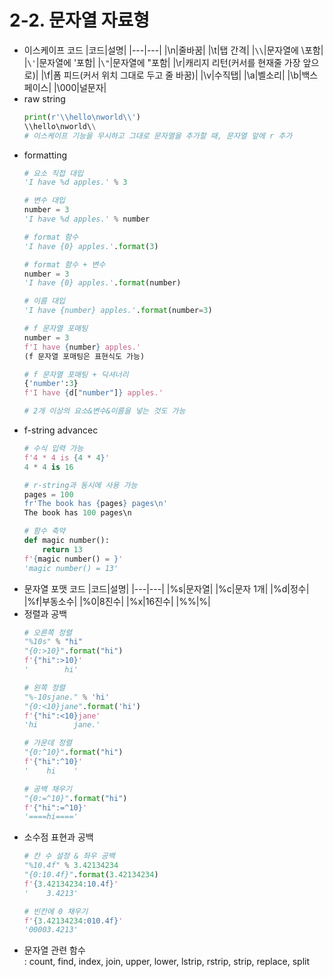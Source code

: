 # 2-2. 문자열 자료형
* 이스케이프 코드
    |코드|설명|
    |---|---|
    |\n|줄바꿈|
    |\t|탭 간격|
    |`\\`|문자열에 \포함|
    |`\'`|문자열에 '포함|
    |`\"`|문자열에 "포함|
    |\r|캐리지 리턴(커서를 현재줄 가장 앞으로)|
    |\f|폼 피드(커서 위치 그대로 두고 줄 바꿈)|
    |\v|수직탭|
    |\a|벨소리|
    |\b|백스페이스|
    |\000|널문자|
* raw string
    ```python
    print(r'\\hello\nworld\\')
    \\hello\nworld\\
    # 이스케이프 기능을 무시하고 그대로 문자열을 추가할 때, 문자열 앞에 r 추가
    ```
* formatting
    ```python
    # 요소 직접 대입
    'I have %d apples.' % 3

    # 변수 대입
    number = 3
    'I have %d apples.' % number

    # format 함수
    'I have {0} apples.'.format(3)

    # format 함수 + 변수
    number = 3
    'I have {0} apples.'.format(number)

    # 이름 대입
    'I have {number} apples.'.format(number=3)

    # f 문자열 포매팅
    number = 3
    f'I have {number} apples.'
    (f 문자열 포매팅은 표현식도 가능)

    # f 문자열 포매팅 + 딕셔너리
    {'number':3}
    f'I have {d["number"]} apples.'

    # 2개 이상의 요소&변수&이름을 넣는 것도 가능
    ```
* f-string advancec
    ```python
    # 수식 입력 가능
    f'4 * 4 is {4 * 4}'
    4 * 4 is 16

    # r-string과 동시에 사용 가능
    pages = 100
    fr'The book has {pages} pages\n'
    The book has 100 pages\n
    
    # 함수 축약
    def magic number():
        return 13
    f'{magic number() = }'
    'magic number() = 13'
    
    ```
* 문자열 포맷 코드
    |코드|설명|
    |---|---|
    |%s|문자열|
    |%c|문자 1개|
    |%d|정수|
    |%f|부동소수|
    |%0|8진수|
    |%x|16진수|
    |%%|%|
* 정렬과 공백
    ```python
    # 오른쪽 정렬
    "%10s" % "hi"
    "{0:>10}".format("hi")
    f'{"hi":>10}'
    '        hi'
    
    # 왼쪽 정렬    
    "%-10sjane." % 'hi'
    "{0:<10}jane".format('hi')
    f'{"hi":<10}jane'
    'hi        jane.'
    
    # 가운데 정렬
    "{0:^10}".format("hi")
    f'{"hi":^10}'
    '    hi    '

    # 공백 채우기
    "{0:=^10}".format("hi")
    f'{"hi":=^10}'
    '====hi===='
    ```
* 소수점 표현과 공백
    ```python
    # 칸 수 설정 & 좌우 공백
    "%10.4f" % 3.42134234 
    "{0:10.4f}".format(3.42134234)
    f'{3.42134234:10.4f}'
    '    3.4213'

    # 빈칸에 0 채우기
    f'{3.42134234:010.4f}'
    '00003.4213'
    ```
* 문자열 관련 함수<br>
: count, find, index, join, upper, lower, lstrip, rstrip, strip, replace, split